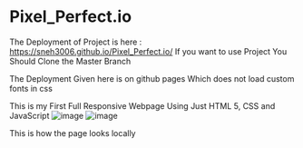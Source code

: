 # Pixel_Perfect.io
The Deployment of Project is here : https://sneh3006.github.io/Pixel_Perfect.io/
If you want to use Project You Should Clone the Master Branch

The Deployment Given here is on github pages Which does not load custom fonts in css 

This is my First Full Responsive Webpage Using Just HTML 5, CSS and JavaScript
![image](https://github.com/sneh3006/Pixel_Perfect.io/assets/105777017/dadd92cb-0a5a-47e8-8e63-cc2e51822d24)
![image](https://github.com/sneh3006/Pixel_Perfect.io/assets/105777017/f8484fea-9176-431f-b64d-1ef9cdfe9375)

This is how the page looks locally 



